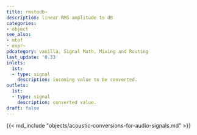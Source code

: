 ```yaml
---
title: rmstodb~
description: linear RMS amplitude to dB
categories:
- object
see_also:
- mtof
- expr~
pdcategory: vanilla, Signal Math, Mixing and Routing
last_update: '0.33'
inlets:
  1st:
  - type: signal
    description: incoming value to be converted.
outlets:
  1st:
  - type: signal
    description: converted value.
draft: false
---
```

{{< md_include "objects/acoustic-conversions-for-audio-signals.md" >}}
